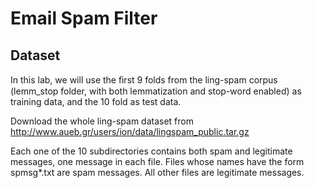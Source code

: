 # Email Spam Filter





## Dataset

In this lab, we will use the ﬁrst 9 folds from the ling-spam corpus (lemm_stop folder, with both lemmatization and stop-word enabled) as training data, and the 10 fold as test data.

Download the whole ling-spam dataset from http://www.aueb.gr/users/ion/data/lingspam_public.tar.gz 

Each one of the 10 subdirectories contains both spam and legitimate 
messages, one message in each file. Files whose names have the form
spmsg*.txt are spam messages. All other files are legitimate messages.